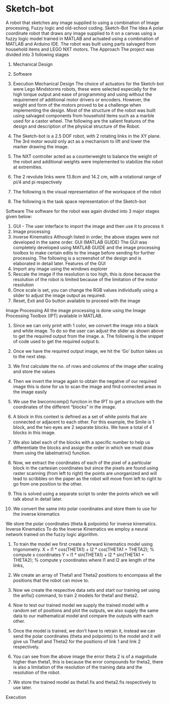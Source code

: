 # Sketch-bot
A robot that sketches any image supplied to using a combination of Image processing, Fuzzy logic and old-school coding.
Sketch-Bot
The Idea
A polar coordinate robot that draws any image supplied to it on a canvas using a fuzzy logic model trained in MATLAB and actuated using a combination of MATLAB and Arduino IDE. The robot was built using parts salvaged from household items and LEGO NXT motors.
The Approach
The project was divided into 3 following stages
1.	Mechanical Design
2.	Software 
3.	Execution
Mechanical Design
The choice of actuators for the Sketch-bot were Lego Mindstorms robots, these were selected especially for the high torque output and ease of programming and using without the requirement of additional motor drivers or encoders. However, the weight and form of the motors proved to be a challenge when implementing the design.
Most of the structure of the robot was built using salvaged components from household items such as a marble used for a castor wheel.
The following are the salient features of the design and description of the physical structure of the Robot.
1.	The Sketch-bot is a 2.5 DOF robot, with 2 rotating links in the XY plane. The 3rd motor would only act as a mechanism to lift and lower the marker drawing the image.
2.	The NXT controller acted as a counterweight to balance the weight of the robot and additional weights were implemented to stabilize the robot at extremities.
3.	The 2 revolute links were 13.8cm and 14.2 cm, with a rotational range of pi/4 and pi respectively
4.	The following is the visual representation of the workspace of the robot
 

5.	The following is the task space representation of the Sketch-bot
 
Software 
The software for the robot was again divided into 3 major stages given below:
1.	GUI - The user interface to import the image and then use it to process it
2.	Image processing
3.	Inverse Kinematics
Although listed in order, the above stages were not developed in the same order.
GUI (MATLAB GUIDE)
The GUI was completely developed using MATLAB GUIDE and the image processing toolbox to make certain edits to the image before sending for further processing.
The following is a screenshot of the design and is elaborated in detail later.
Features of the GUI
1.	Import any image using the windows explorer
2.	Rescale the image if the resolution is too high, this is done because the resolution of the robot is limited because of the limitation of the motor resolution
3.	Once scale is set, you can change the RGB values individually using a slider to adjust the image output as required.
4.	Reset, Exit and Go button available to proceed with the image
 
Image Processing
All the image processing is done using the Image Processing Toolbox (IPT) available in MATLAB.
1.	Since we can only print with 1 color, we convert the image into a black and white image. To do so the user can adjust the slider as shown above to get the required output from the image.
a.	The following is the snippet of code used to get the required output
b.	 
2.	Once we have the required output image, we hit the ‘Go’ button takes us to the next step.
 
3.	We first calculate the no. of rows and columns of the image after scaling and store the values
4.	Then we invert the image again to obtain the negative of our required image this is done for us to scan the image and find connected areas in the image easily
 
5.	We use the bwconncomp() function in the IPT to get a structure with the coordinates of the different “blocks” in the image. 
6.	A block in this context is defined as a set of white points that are connected or adjacent to each other. For this example, the Smile is 1 block, and the two eyes are 2 separate blocks. We have a total of 4 blocks in this image.
7.	We also label each of the blocks with a  specific number to help us differentiate the blocks and assign the order in which we must draw them using the labelmatrix() function.
8.	Now, we extract the coordinates of each of the pixel of a particular block in the cartesian coordinates but since the pixels are found using raster scanning (from left to right) the points are unorganized and will lead to scribbles on the paper as the robot will move from left to right to go from one position to the other.
9.	This is solved using a separate script to order the points which we will talk about in detail later.
 
10.	We convert the same into polar coordinates and store them to use for the inverse kinematics
 
We store the polar coordinates (theta & polpoints) for  inverse kinematics.
Inverse Kinematics
To do the Inverse Kinematics we employ a neural network trained on the fuzzy logic algorithm.
1.	To train the model we first create a forward kinematics model using trigonometry.
X = l1 * cos(THETA1) + l2 * cos(THETA1 + THETA2); % compute x coordinates
Y = l1 * sin(THETA1) + l2 * sin(THETA1 + THETA2); % compute y coordinates
where l1 and l2 are length of the links,
2.	We create an array of Theta1 and Theta2 positions to encompass all the positions that the robot can move to.
3.	Now we create the respective data sets and start our training set using the anfis() command, to train 2 models for theta1 and theta2.
 
4.	Now to test our trained model we supply the trained model with a random set of positions and plot the outputs, we also supply the same data to our mathematical model and compare the outputs with each other.
5.	Once the model is trained, we don’t have to retrain it, instead we can send the polar coordinates (theta and polpoints) to the model and it will give us Theta1 and Theta2 for the positions of link 1 and link 2 respectively.
 
6.	You can see from the above image the error theta 2 is of a magnitude higher than theta1, this is because the error compounds for theta2, there is also a limitation of the resolution of the training data and the resolution of the robot.
7.	We store the trained model as theta1.fis and theta2.fis respectively to use later.


Execution
